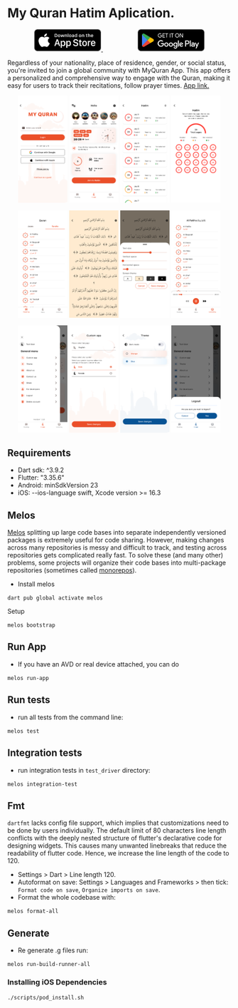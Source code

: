 # My Quran Hatim Aplication.

<p align="center">
  <a href="https://apps.apple.com/kg/app/my-quran/id1671645027">
    <img src="doc/images/app_store.png" alt="Get it on App Store" width="30%">
  </a>
  &emsp; &emsp;&emsp;&emsp;&emsp;
  <a href="https://play.google.com/store/apps/details?id=com.alee.my_quran">
    <img src="doc/images/google_play.png" alt="Get it on Play Store" width="30%">
  </a>
</p>

Regardless of your nationality, place of residence, gender, or social status, you're invited to join a global community with MyQuran App. This app offers a personalized and comprehensive way to engage with the Quran, making it easy for users to track their recitations, follow prayer times. [App link.](https://onelink.to/q58a9t)

<p align="center">
  <img src="doc/iPhone 16 Pro Max/005-login-google-page.png" width="22%" />
  <img src="doc/iPhone 16 Pro Max/021-home-init.png" width="22%" />
  <img src="doc/iPhone 16 Pro Max/041-hatim-juzs.png" width="22%" />
  <img src="doc/iPhone 16 Pro Max/042-hatim-pages.png" width="22%" />
</p>

<p align="center">
  <img src="doc/iPhone 16 Pro Max/062-read-quran-surahs.png" width="22%" />
  <img src="doc/iPhone 16 Pro Max/063-read-quran-baqarah.png" width="22%" />
  <img src="doc/iPhone 16 Pro Max/064-read-quran-settings.png" width="22%" />
  <img src="doc/iPhone 16 Pro Max/082-quran-audio-play-fatiha.png" width="22%" />
</p>

<p align="center">
  <img src="doc/iPhone 16 Pro Max/101-settings-init.png" width="22%" />
  <img src="doc/iPhone 16 Pro Max/102-settings-gender-male.png" width="22%" />
  <img src="doc/iPhone 16 Pro Max/111-settings-theme-page-light-blue.png" width="22%" />
  <img src="doc/iPhone 16 Pro Max/113-logout.png" width="22%" />
</p>

## Requirements

- Dart sdk: ^3.9.2
- Flutter: "3.35.6"
- Android: minSdkVersion 23
- iOS: --ios-language swift, Xcode version >= 16.3

## Melos

[Melos](https://melos.invertase.dev/) splitting up large code bases into separate independently versioned packages is extremely useful for code sharing. However, making changes across many repositories is messy and difficult to track, and testing across repositories gets complicated really fast.
To solve these (and many other) problems, some projects will organize their code bases into multi-package repositories (sometimes called [monorepos](https://en.wikipedia.org/wiki/Monorepo)).

- Install melos

```shell
dart pub global activate melos
```

Setup

```shell
melos bootstrap
```

## Run App

- If you have an AVD or real device attached, you can do

```shell
melos run-app
```

## Run tests

- run all tests from the command line:

```shell
melos test
```

## Integration tests

- run integration tests in `test_driver` directory:

```shell
melos integration-test
```

## Fmt

`dartfmt` lacks config file support, which implies that customizations need to be done by users individually. The default
limit of 80 characters line length conflicts with the deeply nested structure of flutter's declarative code for designing
widgets. This causes many unwanted linebreaks that reduce the readability of flutter code. Hence, we increase the line
length of the code to 120.

- Settings > Dart > Line length 120.
- Autoformat on save: Settings > Languages and Frameworks > then tick: `Format code on save`, `Organize imports on save`.
- Format the whole codebase with:

```shell
melos format-all
```

## Generate

- Re generate .g files run:

```shell
melos run-build-runner-all
```

### Installing iOS Dependencies

```sh
./scripts/pod_install.sh
```
